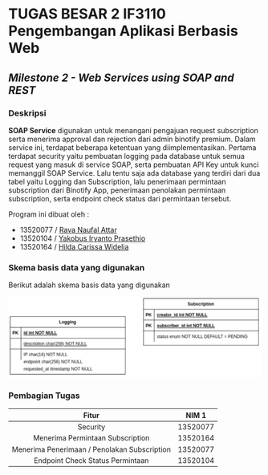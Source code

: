 # TUGAS BESAR 2 IF3110 Pengembangan Aplikasi Berbasis Web
## _Milestone 2 -  Web Services using SOAP and REST_

### **Deskripsi**
**SOAP Service** digunakan untuk menangani pengajuan request subscription serta menerima approval dan rejection dari admin binotify premium. Dalam service ini, terdapat beberapa ketentuan yang diimplementasikan. Pertama terdapat security yaitu pembuatan logging pada database untuk semua request yang masuk di service SOAP, serta pembuatan API Key untuk kunci memanggil SOAP Service. Lalu tentu saja ada database yang terdiri dari dua tabel yaitu Logging dan Subscription, lalu penerimaan permintaan subscription dari Binotify App, penerimaan penolakan permintaan subscription, serta endpoint check status dari permintaan tersebut.

Program ini dibuat oleh :
- 13520077 / [Rava Naufal Attar](https://github.com/sivaren)
- 13520104 / [Yakobus Iryanto Prasethio](https://github.com/YakobusIP)
- 13520164 / [Hilda Carissa Widelia](https://github.com/hcarissa)

### **Skema basis data yang digunakan**
Berikut adalah skema basis data yang digunakan

![Skema Basisdata SOAP](./img/skema-db.jpg)


### **Pembagian Tugas**
| Fitur | NIM 1 | 
| :---: | :---: | 
| Security | 13520077 | 
| Menerima Permintaan Subscription | 13520164 |
| Menerima Penerimaan / Penolakan Subscription | 13520077 |
| Endpoint Check Status Permintaan | 13520104 |